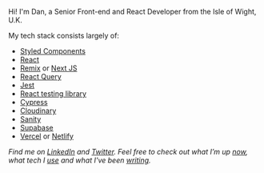 

Hi! I'm Dan, a Senior Front-end and React Developer from the Isle of Wight, U.K. 

My tech stack consists largely of: 
- [Styled Components](https://styled-components.com/)
- [React](https://reactjs.org/) 
- [Remix](https://remix.run) or [Next JS](https://nextjs.org/)
- [React Query](https://react-query.tanstack.com//) 
- [Jest](https://jestjs.io/) 
- [React testing library](https://testing-library.com/docs/react-testing-library) 
- [Cypress](https://www.cypress.io/) 
- [Cloudinary](https://cloudinary.com/)
- [Sanity](https://www.sanity.io/) 
- [Supabase](https://supabase.com)
- [Vercel](https://vercel.com/) or [Netlify](https://www.netlify.com/)

*Find me on [LinkedIn](https://www.linkedin.com/in/danielvanc/) and [Twitter](https://www.twitter.com/danielvanc). Feel free to check out what I’m up [now](https://www.danielvanc.com/now), what tech I [use](https://www.danielvanc.com/uses/) and what I've been [writing](https://www.danielvanc.com/notes/).*
